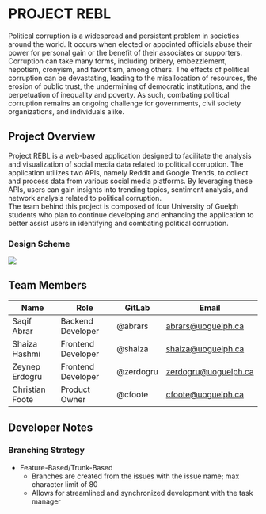 # PROJECT REBL

Political corruption is a widespread and persistent problem in societies around the world. It occurs when elected or appointed officials abuse their power for personal gain or the benefit of their associates or supporters. Corruption can take many forms, including bribery, embezzlement, nepotism, cronyism, and favoritism, among others. The effects of political corruption can be devastating, leading to the misallocation of resources, the erosion of public trust, the undermining of democratic institutions, and the perpetuation of inequality and poverty. As such, combating political corruption remains an ongoing challenge for governments, civil society organizations, and individuals alike.

## Project Overview

Project REBL is a web-based application designed to facilitate the analysis and visualization of social media data related to political corruption. The application utilizes two APIs, namely Reddit and Google Trends, to collect and process data from various social media platforms. By leveraging these APIs, users can gain insights into trending topics, sentiment analysis, and network analysis related to political corruption.  
The team behind this project is composed of four University of Guelph students who plan to continue developing and enhancing the application to better assist users in identifying and combating political corruption.

### Design Scheme
![](https://gitlab.socs.uoguelph.ca/3760W23/w1/infovize/rebel/-/raw/84fbf650ee5397ba74f3107a5a49adb646133edb/banner_for_wiki_scheme.png)


## Team Members
| Name | Role | GitLab | Email |
|------|------|--------|-------|
| Saqif Abrar | Backend Developer | @abrars | [abrars@uoguelph.ca](mailto:abrars@uoguelph.ca) |
| Shaiza Hashmi | Frontend Developer | @shaiza | [shaiza@uoguelph.ca](mailto:shaiza@uoguelph.ca) |
| Zeynep Erdogru | Frontend Developer | @zerdogru | [zerdogru@uoguelph.ca](mailto:zerdogru@uoguelph.ca) |
| Christian Foote | Product Owner | @cfoote | [cfoote@uoguelph.ca](mailto:cfoote@uoguelph.ca) |

## Developer Notes


### Branching Strategy

- Feature-Based/Trunk-Based
  + Branches are created from the issues with the issue name; max character limit of 80
  + Allows for streamlined and synchronized development with the task manager
